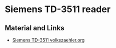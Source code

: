 # Siemens TD-3511 reader




## Material and Links
* [Siemens TD-3511 volkszaehler.org](https://wiki.volkszaehler.org/hardware/channels/meters/power/edl-ehz/siemens_td3511)
